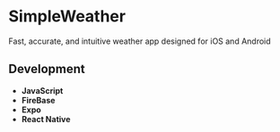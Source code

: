 # SimpleWeather
Fast, accurate, and intuitive weather app designed for iOS and Android

## Development

* **JavaScript** <br>
* **FireBase** <br>
* **Expo** <br>
* **React Native** <br>
